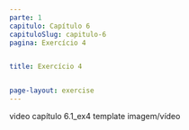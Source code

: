 ```yaml
---
parte: 1
capitulo: Capítulo 6
capituloSlug: capitulo-6
pagina: Exercício 4


title: Exercício 4


page-layout: exercise
---
```


video capítulo 6.1_ex4
template imagem/vídeo
